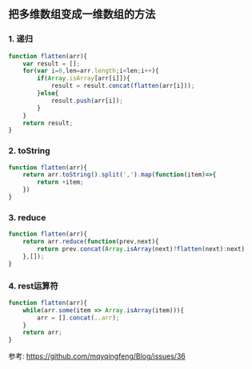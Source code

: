 ## 把多维数组变成一维数组的方法
### 1. 递归
```js
function flatten(arr){
    var result = [];
    for(var i=0,len=arr.length;i<len;i++){
        if(Array.isArray[arr[i]]){
            result = result.concat(flatten(arr[i]));
        }else{
            result.push(arr[i]);
        }
    }
    return result;
}
```
### 2. toString
```js
function flatten(arr){
    return arr.toString().split(',').map(function(item)=>{
        return +item;
    })
}
```
### 3. reduce
```js
function flatten(arr){
    return arr.reduce(function(prev,next){
        return prev.concat(Array.isArray(next)?flatten(next):next)
    },[]);
}
```
### 4. rest运算符
```js
function flatten(arr){
    while(arr.some(item => Array.isArray(item))){
        arr = [].concat(..arr);
    }
    return arr;
}
```

参考: https://github.com/mqyqingfeng/Blog/issues/36